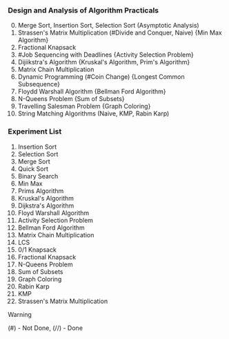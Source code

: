 ### Design and Analysis of Algorithm Practicals

0. Merge Sort, Insertion Sort, Selection Sort (Asymptotic Analysis)
1. Strassen's Matrix Multiplication (#Divide and Conquer, Naive) {Min Max Algorithm}
2. Fractional Knapsack
3. #Job Sequencing with Deadlines {Activity Selection Problem}
4. Dijiikstra's Algorithm {Kruskal's Algorithm, Prim's Algorithm}
6. Matrix Chain Multiplication
5. Dynamic Programming (#Coin Change) {Longest Common Subsequence}
7. Floydd Warshall Algorithm {Bellman Ford Algorithm}
8. N-Queens Problem {Sum of Subsets}
9. Travelling Salesman Problem {Graph Coloring}
10. String Matching Algorithms (Naive, KMP, Rabin Karp)

### Experiment List
1. Insertion Sort
2. Selection Sort
3. Merge Sort
4. Quick Sort
5. Binary Search
6. Min Max
7. Prims Algorithm
8. Kruskal's Algorithm
9. Dijkstra's Algorithm
10. Floyd Warshall Algorithm
11. Activity Selection Problem
12. Bellman Ford Algorithm
13. Matrix Chain Multiplication
14. LCS
15. 0/1 Knapsack
16. Fractional Knapsack
17. N-Queens Problem
18. Sum of Subsets
19. Graph Coloring
20. Rabin Karp
21. KMP
22. Strassen's Matrix Multiplication
> [!WARNING]
> (#) - Not Done, (//) - Done 